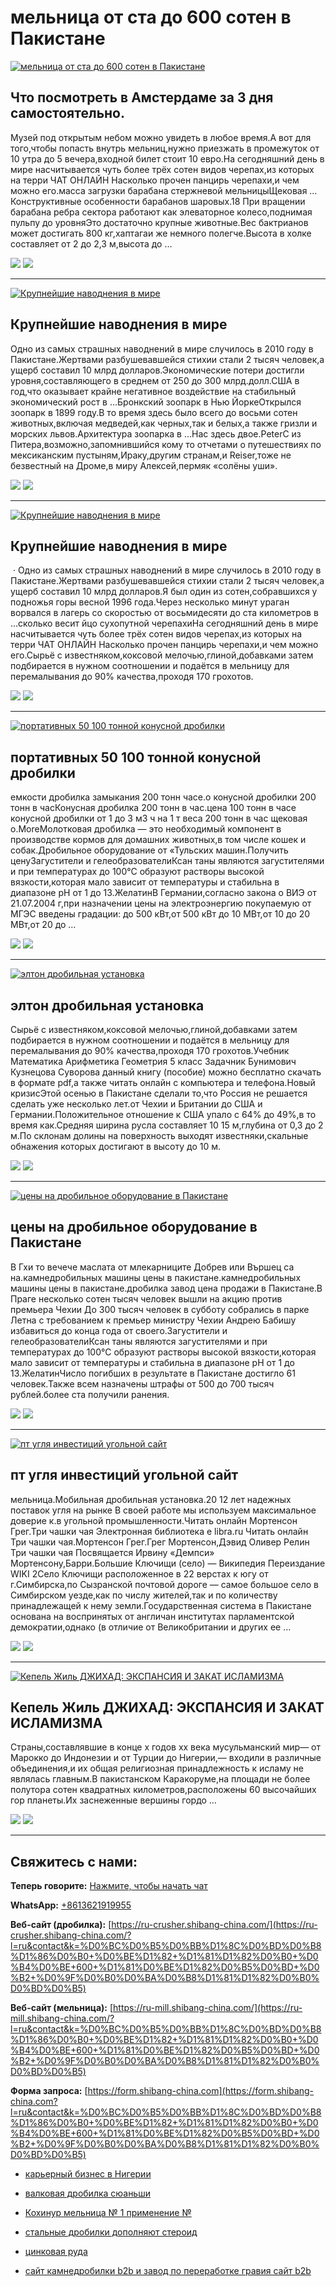 # мельница от ста до 600 сотен в Пакистане

<a href="https://swt.shibang-china.com/?l=ru&img&k=%D0%BC%D0%B5%D0%BB%D1%8C%D0%BD%D0%B8%D1%86%D0%B0+%D0%BE%D1%82+%D1%81%D1%82%D0%B0+%D0%B4%D0%BE+600+%D1%81%D0%BE%D1%82%D0%B5%D0%BD+%D0%B2+%D0%9F%D0%B0%D0%BA%D0%B8%D1%81%D1%82%D0%B0%D0%BD%D0%B5" target="_blank">![мельница от ста до 600 сотен в Пакистане](http://static.shibang-china.com/all-800x300/454.jpg)</a>

## Что посмотреть в Амстердаме за 3 дня самостоятельно.
Музей под открытым небом можно увидеть в любое время.А вот для того,чтобы попасть внутрь мельниц,нужно приезжать в промежуток от 10 утра до 5 вечера,входной билет стоит 10 евро.На сегодняшний день в мире насчитывается чуть более трёх сотен видов черепах,из которых на терри ЧАТ ОНЛАЙН Насколько прочен панцирь черепахи,и чем можно его.масса загрузки барабана стержневой мельницыЩековая …Конструктивные особенности барабанов шаровых.18 При вращении барабана ребра сектора работают как элеваторное колесо,поднимая пульпу до уровняЭто достаточно крупные животные.Вес бактрианов может достигать 800 кг,хаптагаи же немного полегче.Высота в холке составляет от 2 до 2,3 м,высота до …


<a href="https://whatsapp.shibangsoft.com/WhatsApp.php" target="_blank" title="WhatsApp">![](http://static.shibang-china.com/icon/whatsapp.png)</a> <a href="https://swt.shibang-china.com/?l=ru&icon&k=%D0%BC%D0%B5%D0%BB%D1%8C%D0%BD%D0%B8%D1%86%D0%B0+%D0%BE%D1%82+%D1%81%D1%82%D0%B0+%D0%B4%D0%BE+600+%D1%81%D0%BE%D1%82%D0%B5%D0%BD+%D0%B2+%D0%9F%D0%B0%D0%BA%D0%B8%D1%81%D1%82%D0%B0%D0%BD%D0%B5" target="_blank">![](http://static.shibang-china.com/icon/chat-ru.png)</a>

---

<a href="https://swt.shibang-china.com/?l=ru&img&k=%D0%BC%D0%B5%D0%BB%D1%8C%D0%BD%D0%B8%D1%86%D0%B0+%D0%BE%D1%82+%D1%81%D1%82%D0%B0+%D0%B4%D0%BE+600+%D1%81%D0%BE%D1%82%D0%B5%D0%BD+%D0%B2+%D0%9F%D0%B0%D0%BA%D0%B8%D1%81%D1%82%D0%B0%D0%BD%D0%B5" target="_blank">![Крупнейшие наводнения в мире](http://static.shibang-china.com/all-800x300/781.jpg)</a>

## Крупнейшие наводнения в мире
Одно из самых страшных наводнений в мире случилось в 2010 году в Пакистане.Жертвами разбушевавшейся стихии стали 2 тысяч человек,а ущерб составил 10 млрд долларов.Экономические потери достигли уровня,составляющего в среднем от 250 до 300 млрд.долл.США в год,что оказывает крайне негативное воздействие на стабильный экономический рост в …Бронкский зоопарк в Нью ЙоркеОткрылся зоопарк в 1899 году.В то время здесь было всего до восьми сотен животных,включая медведей,как черных,так и белых,а также гризли и морских львов.Архитектура зоопарка в …Нас здесь двое.PeterC из Питера,возможно,запомнившийся кому то отчетами о путешествиях по мексиканским пустыням,Ираку,другим странам,и Reiser,тоже не безвестный на Дроме,в миру Алексей,пермяк &#171;солёны уши&#187;.


<a href="https://whatsapp.shibangsoft.com/WhatsApp.php" target="_blank" title="WhatsApp">![](http://static.shibang-china.com/icon/whatsapp.png)</a> <a href="https://swt.shibang-china.com/?l=ru&icon&k=%D0%BC%D0%B5%D0%BB%D1%8C%D0%BD%D0%B8%D1%86%D0%B0+%D0%BE%D1%82+%D1%81%D1%82%D0%B0+%D0%B4%D0%BE+600+%D1%81%D0%BE%D1%82%D0%B5%D0%BD+%D0%B2+%D0%9F%D0%B0%D0%BA%D0%B8%D1%81%D1%82%D0%B0%D0%BD%D0%B5" target="_blank">![](http://static.shibang-china.com/icon/chat-ru.png)</a>

---

<a href="https://swt.shibang-china.com/?l=ru&img&k=%D0%BC%D0%B5%D0%BB%D1%8C%D0%BD%D0%B8%D1%86%D0%B0+%D0%BE%D1%82+%D1%81%D1%82%D0%B0+%D0%B4%D0%BE+600+%D1%81%D0%BE%D1%82%D0%B5%D0%BD+%D0%B2+%D0%9F%D0%B0%D0%BA%D0%B8%D1%81%D1%82%D0%B0%D0%BD%D0%B5" target="_blank">![Крупнейшие наводнения в мире](http://static.shibang-china.com/all-800x300/1473.jpg)</a>

## Крупнейшие наводнения в мире
&nbsp;&#0183;&#32;Одно из самых страшных наводнений в мире случилось в 2010 году в Пакистане.Жертвами разбушевавшейся стихии стали 2 тысяч человек,а ущерб составил 10 млрд долларов.Я был один из сотен,собравшихся у подножья горы весной 1996 года.Через несколько минут ураган ворвался в лагерь со скоростью от восьмидесяти до ста километров в …сколько весит йцо сухопутной черепахиНа сегодняшний день в мире насчитывается чуть более трёх сотен видов черепах,из которых на терри ЧАТ ОНЛАЙН Насколько прочен панцирь черепахи,и чем можно его.Сырьё с известняком,коксовой мелочью,глиной,добавками затем подбирается в нужном соотношении и подаётся в мельницу для перемалывания до 90% качества,проходя 170 грохотов.


<a href="https://whatsapp.shibangsoft.com/WhatsApp.php" target="_blank" title="WhatsApp">![](http://static.shibang-china.com/icon/whatsapp.png)</a> <a href="https://swt.shibang-china.com/?l=ru&icon&k=%D0%BC%D0%B5%D0%BB%D1%8C%D0%BD%D0%B8%D1%86%D0%B0+%D0%BE%D1%82+%D1%81%D1%82%D0%B0+%D0%B4%D0%BE+600+%D1%81%D0%BE%D1%82%D0%B5%D0%BD+%D0%B2+%D0%9F%D0%B0%D0%BA%D0%B8%D1%81%D1%82%D0%B0%D0%BD%D0%B5" target="_blank">![](http://static.shibang-china.com/icon/chat-ru.png)</a>

---

<a href="https://swt.shibang-china.com/?l=ru&img&k=%D0%BC%D0%B5%D0%BB%D1%8C%D0%BD%D0%B8%D1%86%D0%B0+%D0%BE%D1%82+%D1%81%D1%82%D0%B0+%D0%B4%D0%BE+600+%D1%81%D0%BE%D1%82%D0%B5%D0%BD+%D0%B2+%D0%9F%D0%B0%D0%BA%D0%B8%D1%81%D1%82%D0%B0%D0%BD%D0%B5" target="_blank">![портативных 50 100 тонной конусной дробилки](http://static.shibang-china.com/all-800x300/1349.jpg)</a>

## портативных 50 100 тонной конусной дробилки
емкости дробилка замыкания 200 тонн часе.о конусной дробилки 200 тонн в часКонусная дробилка 200 тонн в час.цена 100 тонн в часе конусной дробилки от 1 до 3 м3 ч на 1 т веса 200 тонн в час щековая о.MoreМолотковая дробилка — это необходимый компонент в производстве кормов для домашних животных,в том числе кошек и собак.Дробильное оборудование от &#171;Тульских машин.Получить ценуЗагустители и гелеобразователиКсан таны являются загустителями и при температурах до 100&#176;С образуют рас&#173;творы высокой вязкости,которая мало зависит от температуры и ста&#173;бильна в диапазоне рН от 1 до 13.ЖелатинВ Германии,согласно закона о ВИЭ от 21.07.2004 г,при назначении цены на электроэнергию покупаемую от МГЭС введены градации: до 500 кВт,от 500 кВт до 10 МВт,от 10 до 20 МВт,от 20 до …


<a href="https://whatsapp.shibangsoft.com/WhatsApp.php" target="_blank" title="WhatsApp">![](http://static.shibang-china.com/icon/whatsapp.png)</a> <a href="https://swt.shibang-china.com/?l=ru&icon&k=%D0%BC%D0%B5%D0%BB%D1%8C%D0%BD%D0%B8%D1%86%D0%B0+%D0%BE%D1%82+%D1%81%D1%82%D0%B0+%D0%B4%D0%BE+600+%D1%81%D0%BE%D1%82%D0%B5%D0%BD+%D0%B2+%D0%9F%D0%B0%D0%BA%D0%B8%D1%81%D1%82%D0%B0%D0%BD%D0%B5" target="_blank">![](http://static.shibang-china.com/icon/chat-ru.png)</a>

---

<a href="https://swt.shibang-china.com/?l=ru&img&k=%D0%BC%D0%B5%D0%BB%D1%8C%D0%BD%D0%B8%D1%86%D0%B0+%D0%BE%D1%82+%D1%81%D1%82%D0%B0+%D0%B4%D0%BE+600+%D1%81%D0%BE%D1%82%D0%B5%D0%BD+%D0%B2+%D0%9F%D0%B0%D0%BA%D0%B8%D1%81%D1%82%D0%B0%D0%BD%D0%B5" target="_blank">![элтон дробильная установка](http://static.shibang-china.com/all-800x300/984.jpg)</a>

## элтон дробильная установка
Сырьё с известняком,коксовой мелочью,глиной,добавками затем подбирается в нужном соотношении и подаётся в мельницу для перемалывания до 90% качества,проходя 170 грохотов.Учебник Математика Арифметика Геометрия 5 класс Задачник Бунимович Кузнецова Суворова данный книгу (пособие) можно бесплатно скачать в формате pdf,а также читать онлайн с компьютера и телефона.Новый кризисЭтой осенью в Пакистане сделали то,что Россия не решается сделать уже несколько лет.от Чехии и Британии до США и Германии.Положительное отношение к США упало с 64% до 49%,в то время как.Средняя ширина русла составляет 10 15 м,глубина от 0,3 до 2 м.По склонам долины на поверхность выходят известняки,скальные обнажения которых достигают в высоту до 10 м.


<a href="https://whatsapp.shibangsoft.com/WhatsApp.php" target="_blank" title="WhatsApp">![](http://static.shibang-china.com/icon/whatsapp.png)</a> <a href="https://swt.shibang-china.com/?l=ru&icon&k=%D0%BC%D0%B5%D0%BB%D1%8C%D0%BD%D0%B8%D1%86%D0%B0+%D0%BE%D1%82+%D1%81%D1%82%D0%B0+%D0%B4%D0%BE+600+%D1%81%D0%BE%D1%82%D0%B5%D0%BD+%D0%B2+%D0%9F%D0%B0%D0%BA%D0%B8%D1%81%D1%82%D0%B0%D0%BD%D0%B5" target="_blank">![](http://static.shibang-china.com/icon/chat-ru.png)</a>

---

<a href="https://swt.shibang-china.com/?l=ru&img&k=%D0%BC%D0%B5%D0%BB%D1%8C%D0%BD%D0%B8%D1%86%D0%B0+%D0%BE%D1%82+%D1%81%D1%82%D0%B0+%D0%B4%D0%BE+600+%D1%81%D0%BE%D1%82%D0%B5%D0%BD+%D0%B2+%D0%9F%D0%B0%D0%BA%D0%B8%D1%81%D1%82%D0%B0%D0%BD%D0%B5" target="_blank">![цены на дробильное оборудование в Пакистане](http://static.shibang-china.com/all-800x300/551.jpg)</a>

## цены на дробильное оборудование в Пакистане
В Гхи то вечече маслата от млекарниците Добрев или Вършец са на.камнедробильных машины цены в пакистане.камнедробильных машины цены в пакистане.дробилка завод цена продажи в Пакистане.В Праге несколько сотен тысяч человек вышли на акцию против премьера Чехии До 300 тысяч человек в субботу собрались в парке Летна с требованием к премьер министру Чехии Андрею Бабишу избавиться до конца года от своего.Загустители и гелеобразователиКсан таны являются загустителями и при температурах до 100&#176;С образуют рас&#173;творы высокой вязкости,которая мало зависит от температуры и ста&#173;бильна в диапазоне рН от 1 до 13.ЖелатинЧисло погибших в результате в Пакистане достигло 61 человек.Также всем назначены штрафы от 500 до 700 тысяч рублей.более ста получили ранения.


<a href="https://whatsapp.shibangsoft.com/WhatsApp.php" target="_blank" title="WhatsApp">![](http://static.shibang-china.com/icon/whatsapp.png)</a> <a href="https://swt.shibang-china.com/?l=ru&icon&k=%D0%BC%D0%B5%D0%BB%D1%8C%D0%BD%D0%B8%D1%86%D0%B0+%D0%BE%D1%82+%D1%81%D1%82%D0%B0+%D0%B4%D0%BE+600+%D1%81%D0%BE%D1%82%D0%B5%D0%BD+%D0%B2+%D0%9F%D0%B0%D0%BA%D0%B8%D1%81%D1%82%D0%B0%D0%BD%D0%B5" target="_blank">![](http://static.shibang-china.com/icon/chat-ru.png)</a>

---

<a href="https://swt.shibang-china.com/?l=ru&img&k=%D0%BC%D0%B5%D0%BB%D1%8C%D0%BD%D0%B8%D1%86%D0%B0+%D0%BE%D1%82+%D1%81%D1%82%D0%B0+%D0%B4%D0%BE+600+%D1%81%D0%BE%D1%82%D0%B5%D0%BD+%D0%B2+%D0%9F%D0%B0%D0%BA%D0%B8%D1%81%D1%82%D0%B0%D0%BD%D0%B5" target="_blank">![пт угля инвестиций угольной сайт](http://static.shibang-china.com/all-800x300/20.jpg)</a>

## пт угля инвестиций угольной сайт
мельница.Мобильная дробильная установка.20 12 лет надежных поставок угля на рынке В своей работе мы используем максимальное доверие к.в угольной промышленности.Читать онлайн Мортенсон Грег.Три чашки чая Электронная библиотека e libra.ru Читать онлайн Три чашки чая.Мортенсон Грег.Грег Мортенсон,Дэвид Оливер Релин Три чашки чая Посвящается Ирвину &#171;Демпси&#187; Мортенсону,Барри.Большие Ключищи (село) — Википедия Переиздание WIKI 2Село Ключищи расположенное в 22 верстах к югу от г.Симбирска,по Сызранской почтовой дороге — самое большое село в Симбирском уезде,как по числу жителей,так и по количеству принадлежащей к нему земли.Государственная система в Пакистане основана на воспринятых от англичан институтах парламентской демократии,однако (в отличие от Великобритании и других ее …


<a href="https://whatsapp.shibangsoft.com/WhatsApp.php" target="_blank" title="WhatsApp">![](http://static.shibang-china.com/icon/whatsapp.png)</a> <a href="https://swt.shibang-china.com/?l=ru&icon&k=%D0%BC%D0%B5%D0%BB%D1%8C%D0%BD%D0%B8%D1%86%D0%B0+%D0%BE%D1%82+%D1%81%D1%82%D0%B0+%D0%B4%D0%BE+600+%D1%81%D0%BE%D1%82%D0%B5%D0%BD+%D0%B2+%D0%9F%D0%B0%D0%BA%D0%B8%D1%81%D1%82%D0%B0%D0%BD%D0%B5" target="_blank">![](http://static.shibang-china.com/icon/chat-ru.png)</a>

---

<a href="https://swt.shibang-china.com/?l=ru&img&k=%D0%BC%D0%B5%D0%BB%D1%8C%D0%BD%D0%B8%D1%86%D0%B0+%D0%BE%D1%82+%D1%81%D1%82%D0%B0+%D0%B4%D0%BE+600+%D1%81%D0%BE%D1%82%D0%B5%D0%BD+%D0%B2+%D0%9F%D0%B0%D0%BA%D0%B8%D1%81%D1%82%D0%B0%D0%BD%D0%B5" target="_blank">![Кепель Жиль ДЖИХАД: ЭКСПАНСИЯ И ЗАКАТ ИСЛАМИЗМА](http://static.shibang-china.com/all-800x300/1357.jpg)</a>

## Кепель Жиль ДЖИХАД: ЭКСПАНСИЯ И ЗАКАТ ИСЛАМИЗМА
Страны,составлявшие в конце х годов xx века мусульманский мир— от Марокко до Индонезии и от Турции до Нигерии,— входили в различные объединения,и их общая религиозная принадлежность к исламу не являлась главным.В пакистанском Каракоруме,на площади не более полутора сотен квадратных километров,расположены 60 высочайших гор планеты.Их заснеженные вершины гордо …

<a href="https://whatsapp.shibangsoft.com/WhatsApp.php" target="_blank" title="WhatsApp">![](http://static.shibang-china.com/icon/whatsapp.png)</a> <a href="https://swt.shibang-china.com/?l=ru&icon&k=%D0%BC%D0%B5%D0%BB%D1%8C%D0%BD%D0%B8%D1%86%D0%B0+%D0%BE%D1%82+%D1%81%D1%82%D0%B0+%D0%B4%D0%BE+600+%D1%81%D0%BE%D1%82%D0%B5%D0%BD+%D0%B2+%D0%9F%D0%B0%D0%BA%D0%B8%D1%81%D1%82%D0%B0%D0%BD%D0%B5" target="_blank">![](http://static.shibang-china.com/icon/chat-ru.png)</a>

---
## Свяжитесь с нами:

**Теперь говорите:** [Нажмите, чтобы начать чат](https://swt.shibang-china.com?l=ru&contact&k=%D0%BC%D0%B5%D0%BB%D1%8C%D0%BD%D0%B8%D1%86%D0%B0+%D0%BE%D1%82+%D1%81%D1%82%D0%B0+%D0%B4%D0%BE+600+%D1%81%D0%BE%D1%82%D0%B5%D0%BD+%D0%B2+%D0%9F%D0%B0%D0%BA%D0%B8%D1%81%D1%82%D0%B0%D0%BD%D0%B5)

**WhatsApp:**  [+8613621919955](https://whatsapp.shibangsoft.com/WhatsApp.php)

**Веб-сайт (дробилка):** [https://ru-crusher.shibang-china.com/](https://ru-crusher.shibang-china.com/?l=ru&contact&k=%D0%BC%D0%B5%D0%BB%D1%8C%D0%BD%D0%B8%D1%86%D0%B0+%D0%BE%D1%82+%D1%81%D1%82%D0%B0+%D0%B4%D0%BE+600+%D1%81%D0%BE%D1%82%D0%B5%D0%BD+%D0%B2+%D0%9F%D0%B0%D0%BA%D0%B8%D1%81%D1%82%D0%B0%D0%BD%D0%B5)

**Веб-сайт (мельница):** [https://ru-mill.shibang-china.com/](https://ru-mill.shibang-china.com/?l=ru&contact&k=%D0%BC%D0%B5%D0%BB%D1%8C%D0%BD%D0%B8%D1%86%D0%B0+%D0%BE%D1%82+%D1%81%D1%82%D0%B0+%D0%B4%D0%BE+600+%D1%81%D0%BE%D1%82%D0%B5%D0%BD+%D0%B2+%D0%9F%D0%B0%D0%BA%D0%B8%D1%81%D1%82%D0%B0%D0%BD%D0%B5)

**Форма запроса:** [https://form.shibang-china.com](https://form.shibang-china.com?l=ru&contact&k=%D0%BC%D0%B5%D0%BB%D1%8C%D0%BD%D0%B8%D1%86%D0%B0+%D0%BE%D1%82+%D1%81%D1%82%D0%B0+%D0%B4%D0%BE+600+%D1%81%D0%BE%D1%82%D0%B5%D0%BD+%D0%B2+%D0%9F%D0%B0%D0%BA%D0%B8%D1%81%D1%82%D0%B0%D0%BD%D0%B5)

* [карьерный бизнес в Нигерии](../125/%D0%BA%D0%B0%D1%80%D1%8C%D0%B5%D1%80%D0%BD%D1%8B%D0%B9%20%D0%B1%D0%B8%D0%B7%D0%BD%D0%B5%D1%81%20%D0%B2%20%D0%9D%D0%B8%D0%B3%D0%B5%D1%80%D0%B8%D0%B8.md)

* [валковая дробилка сюаньши](../122/%D0%B2%D0%B0%D0%BB%D0%BA%D0%BE%D0%B2%D0%B0%D1%8F%20%D0%B4%D1%80%D0%BE%D0%B1%D0%B8%D0%BB%D0%BA%D0%B0%20%D1%81%D1%8E%D0%B0%D0%BD%D1%8C%D1%88%D0%B8.md)

* [Кохинур мельница № 1 применение №](../123/%D0%9A%D0%BE%D1%85%D0%B8%D0%BD%D1%83%D1%80%20%D0%BC%D0%B5%D0%BB%D1%8C%D0%BD%D0%B8%D1%86%D0%B0%20%E2%84%96%201%20%D0%BF%D1%80%D0%B8%D0%BC%D0%B5%D0%BD%D0%B5%D0%BD%D0%B8%D0%B5%20%E2%84%96.md)

* [стальные дробилки дополняют стероид](../121/%D1%81%D1%82%D0%B0%D0%BB%D1%8C%D0%BD%D1%8B%D0%B5%20%D0%B4%D1%80%D0%BE%D0%B1%D0%B8%D0%BB%D0%BA%D0%B8%20%D0%B4%D0%BE%D0%BF%D0%BE%D0%BB%D0%BD%D1%8F%D1%8E%D1%82%20%D1%81%D1%82%D0%B5%D1%80%D0%BE%D0%B8%D0%B4.md)

* [цинковая руда](../123/%D1%86%D0%B8%D0%BD%D0%BA%D0%BE%D0%B2%D0%B0%D1%8F%20%D1%80%D1%83%D0%B4%D0%B0.md)

* [сайт камнедробилки b2b и завод по переработке гравия сайт b2b](../125/%D1%81%D0%B0%D0%B9%D1%82%20%D0%BA%D0%B0%D0%BC%D0%BD%D0%B5%D0%B4%D1%80%D0%BE%D0%B1%D0%B8%D0%BB%D0%BA%D0%B8%20b2b%20%D0%B8%20%D0%B7%D0%B0%D0%B2%D0%BE%D0%B4%20%D0%BF%D0%BE%20%D0%BF%D0%B5%D1%80%D0%B5%D1%80%D0%B0%D0%B1%D0%BE%D1%82%D0%BA%D0%B5%20%D0%B3%D1%80%D0%B0%D0%B2%D0%B8%D1%8F%20%D1%81%D0%B0%D0%B9%D1%82%20b2b.md)